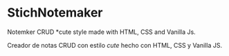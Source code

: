 # StichNotemaker

Notemker CRUD *cute style made with HTML, CSS and Vanilla Js.

Creador de notas CRUD con estilo *cute* hecho con HTML, CSS y Vanilla JS.
